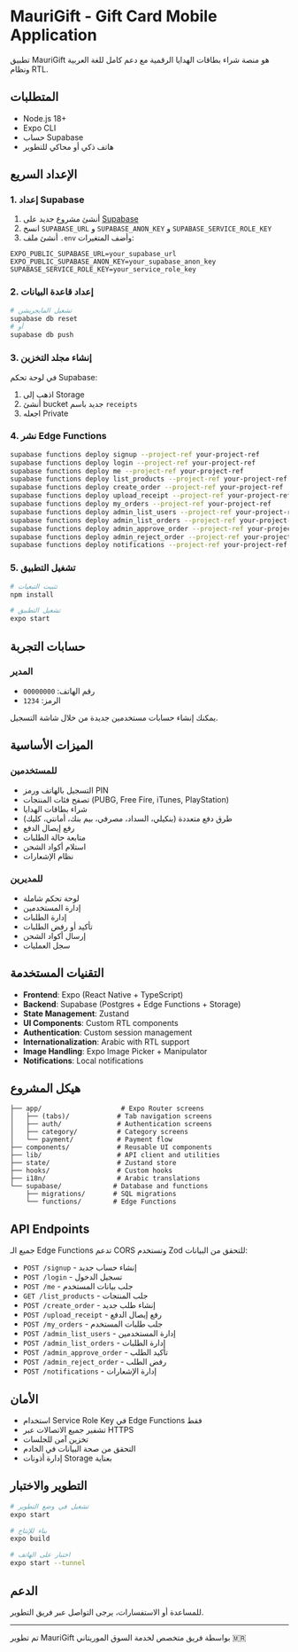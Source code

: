 # MauriGift - Gift Card Mobile Application

تطبيق MauriGift هو منصة شراء بطاقات الهدايا الرقمية مع دعم كامل للغة العربية ونظام RTL.

## المتطلبات

- Node.js 18+
- Expo CLI
- حساب Supabase
- هاتف ذكي أو محاكي للتطوير

## الإعداد السريع

### 1. إعداد Supabase

1. أنشئ مشروع جديد على [Supabase](https://supabase.com)
2. انسخ `SUPABASE_URL` و `SUPABASE_ANON_KEY` و `SUPABASE_SERVICE_ROLE_KEY`
3. أنشئ ملف `.env` وأضف المتغيرات:

```env
EXPO_PUBLIC_SUPABASE_URL=your_supabase_url
EXPO_PUBLIC_SUPABASE_ANON_KEY=your_supabase_anon_key
SUPABASE_SERVICE_ROLE_KEY=your_service_role_key
```

### 2. إعداد قاعدة البيانات

```bash
# تشغيل المايجريشن
supabase db reset
# أو
supabase db push
```

### 3. إنشاء مجلد التخزين

في لوحة تحكم Supabase:
1. اذهب إلى Storage
2. أنشئ bucket جديد باسم `receipts`
3. اجعله Private

### 4. نشر Edge Functions

```bash
supabase functions deploy signup --project-ref your-project-ref
supabase functions deploy login --project-ref your-project-ref
supabase functions deploy me --project-ref your-project-ref
supabase functions deploy list_products --project-ref your-project-ref
supabase functions deploy create_order --project-ref your-project-ref
supabase functions deploy upload_receipt --project-ref your-project-ref
supabase functions deploy my_orders --project-ref your-project-ref
supabase functions deploy admin_list_users --project-ref your-project-ref
supabase functions deploy admin_list_orders --project-ref your-project-ref
supabase functions deploy admin_approve_order --project-ref your-project-ref
supabase functions deploy admin_reject_order --project-ref your-project-ref
supabase functions deploy notifications --project-ref your-project-ref
```

### 5. تشغيل التطبيق

```bash
# تثبيت التبعيات
npm install

# تشغيل التطبيق
expo start
```

## حسابات التجربة

### المدير
- رقم الهاتف: `00000000`
- الرمز: `1234`

يمكنك إنشاء حسابات مستخدمين جديدة من خلال شاشة التسجيل.

## الميزات الأساسية

### للمستخدمين
- التسجيل بالهاتف ورمز PIN
- تصفح فئات المنتجات (PUBG, Free Fire, iTunes, PlayStation)
- شراء بطاقات الهدايا
- طرق دفع متعددة (بنكيلي، السداد، مصرفي، بيم بنك، أمانتي، كليك)
- رفع إيصال الدفع
- متابعة حالة الطلبات
- استلام أكواد الشحن
- نظام الإشعارات

### للمديرين
- لوحة تحكم شاملة
- إدارة المستخدمين
- إدارة الطلبات
- تأكيد أو رفض الطلبات
- إرسال أكواد الشحن
- سجل العمليات

## التقنيات المستخدمة

- **Frontend**: Expo (React Native + TypeScript)
- **Backend**: Supabase (Postgres + Edge Functions + Storage)
- **State Management**: Zustand
- **UI Components**: Custom RTL components
- **Authentication**: Custom session management
- **Internationalization**: Arabic with RTL support
- **Image Handling**: Expo Image Picker + Manipulator
- **Notifications**: Local notifications

## هيكل المشروع

```
├── app/                    # Expo Router screens
│   ├── (tabs)/            # Tab navigation screens
│   ├── auth/              # Authentication screens
│   ├── category/          # Category screens
│   └── payment/           # Payment flow
├── components/            # Reusable UI components
├── lib/                   # API client and utilities
├── state/                 # Zustand store
├── hooks/                 # Custom hooks
├── i18n/                  # Arabic translations
└── supabase/             # Database and functions
    ├── migrations/       # SQL migrations
    └── functions/        # Edge Functions
```

## API Endpoints

جميع الـ Edge Functions تدعم CORS وتستخدم Zod للتحقق من البيانات:

- `POST /signup` - إنشاء حساب جديد
- `POST /login` - تسجيل الدخول
- `POST /me` - جلب بيانات المستخدم
- `GET /list_products` - جلب المنتجات
- `POST /create_order` - إنشاء طلب جديد
- `POST /upload_receipt` - رفع إيصال الدفع
- `POST /my_orders` - جلب طلبات المستخدم
- `POST /admin_list_users` - إدارة المستخدمين
- `POST /admin_list_orders` - إدارة الطلبات
- `POST /admin_approve_order` - تأكيد الطلب
- `POST /admin_reject_order` - رفض الطلب
- `POST /notifications` - إدارة الإشعارات

## الأمان

- استخدام Service Role Key في Edge Functions فقط
- تشفير جميع الاتصالات عبر HTTPS
- تخزين آمن للجلسات
- التحقق من صحة البيانات في الخادم
- إدارة أذونات Storage بعناية

## التطوير والاختبار

```bash
# تشغيل في وضع التطوير
expo start

# بناء للإنتاج
expo build

# اختبار على الهاتف
expo start --tunnel
```

## الدعم

للمساعدة أو الاستفسارات، يرجى التواصل عبر فريق التطوير.

---

تم تطوير MauriGift بواسطة فريق متخصص لخدمة السوق الموريتاني 🇲🇷